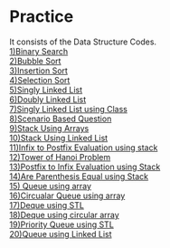 # Practice
It consists of the Data Structure Codes.
<br>
<a href="https://github.com/kriti-garg/practice/blob/master/BinarySearch.java">1)Binary Search</a><br>
<a href="https://github.com/kriti-garg/practice/blob/master/bubbleSort.cpp">2)Bubble Sort</a><br>
<a href="https://github.com/kriti-garg/practice/blob/master/insertion.java">3)Insertion Sort</a><br>
<a href="https://github.com/kriti-garg/practice/blob/master/selection.java">4)Selection Sort</a><br>
<a href="https://github.com/kriti-garg/practice/blob/master/singlyLinkedList.cpp">5)Singly Linked List</a><br>
<a href="https://github.com/kriti-garg/practice/blob/master/doublyLinkedList.cpp">6)Doubly Linked List</a><br>
<a href="https://github.com/kriti-garg/practice/blob/master/class_singleLinkedList.cpp">7)Singly Linked List using Class</a><br>
<a href="https://github.com/kriti-garg/practice/blob/master/terminateWhen10.cpp">8)Scenario Based Question</a>
<br>
<a href="https://github.com/kriti-garg/practice/blob/master/stack_array.cpp">9)Stack Using Arrays</a><br>
<a href="https://github.com/kriti-garg/practice/blob/master/stack_LinkedList.cpp">10)Stack Using Linked List</a><br>
<a href="https://github.com/kriti-garg/practice/blob/master/Infix2Postfix.cpp">11)Infix to Postfix Evaluation using stack</a><br>
<a href="https://github.com/kriti-garg/practice/blob/master/TowerHanoi.cpp">12)Tower of Hanoi Problem</a><br>
<a href="https://github.com/kriti-garg/practice/blob/master/Postfix2InfixEvaluation.cpp">13)Postfix to Infix Evaluation using Stack</a><br>
<a href="https://github.com/kriti-garg/practice/blob/master/StackEqual.cpp">14)Are Parenthesis Equal using Stack</a><br>
<a href="https://github.com/kriti-garg/practice/blob/master/Queue.cpp">15) Queue using array</a><br>
<a href="https://github.com/kriti-garg/practice/blob/master/CircularQueue.cpp">16)Circualar Queue using array</a><br>
<a href="https://github.com/kriti-garg/practice/blob/master/DequeUsing_STL.cpp">17)Deque using STL</a><br>
<a href="https://github.com/kriti-garg/practice/blob/master/DequeUsingArrays.cpp">18)Deque using circular array</a><br>
<a href="https://github.com/kriti-garg/practice/blob/master/PriorityQueueSTL.cpp">19)Priority Queue using STL</a><br>
<a href="https://github.com/kriti-garg/practice/blob/master/QueueLinkedList.cpp">20)Queue using Linked List</a><br>
